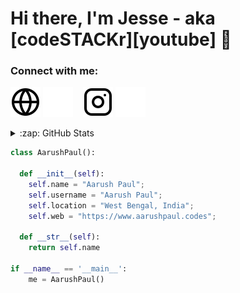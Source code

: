 # Hi there, I'm Jesse - aka [codeSTACKr][youtube] 👋 

### Connect with me:

[![website](https://raw.githubusercontent.com/codeSTACKr/codeSTACKr/master/img/globe-light.svg)](https://aarush-paul.github.io#gh-light-mode-only)
[![website](https://raw.githubusercontent.com/codeSTACKr/codeSTACKr/master/img/globe-dark.svg)](https://aarush-paul.github.io#gh-dark-mode-only)
&nbsp;&nbsp;
[![website](https://raw.githubusercontent.com/codeSTACKr/codeSTACKr/master/img/instagram-light.svg)](https://www.instagram.com/__aarush.paul__/#gh-light-mode-only)
[![website](https://raw.githubusercontent.com/codeSTACKr/codeSTACKr/master/img/instagram-dark.svg)](https://www.instagram.com/__aarush.paul__/#gh-dark-mode-only)

<details>
  <summary>:zap: GitHub Stats</summary>

<p align="left">
  <a href="https://www.aarushpaul.codes">
  <img width="49.5%" src="https://github-readme-stats.vercel.app/api?username=aarush-paul&show_icons=true&theme=tokyonight&hide_border=true" />
    <img width="49.5%" src="https://github-readme-streak-stats.herokuapp.com/?user=aarush-paul&theme=tokyonight&hide_border=true" />
  </a>
</p>

</details>

```python
class AarushPaul():
    
  def __init__(self):
    self.name = "Aarush Paul";
    self.username = "Aarush Paul";
    self.location = "West Bengal, India";
    self.web = "https://www.aarushpaul.codes";
  
  def __str__(self):
    return self.name

if __name__ == '__main__':
    me = AarushPaul()
```






